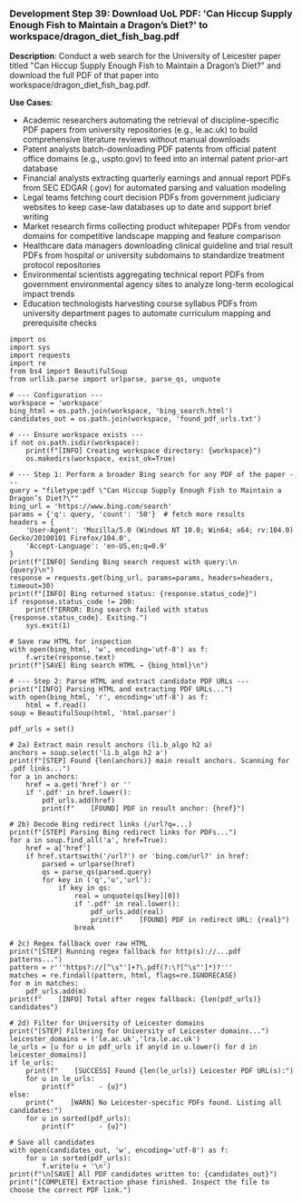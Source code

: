 ### Development Step 39: Download UoL PDF: 'Can Hiccup Supply Enough Fish to Maintain a Dragon’s Diet?' to workspace/dragon_diet_fish_bag.pdf

**Description**: Conduct a web search for the University of Leicester paper titled "Can Hiccup Supply Enough Fish to Maintain a Dragon’s Diet?" and download the full PDF of that paper into workspace/dragon_diet_fish_bag.pdf.

**Use Cases**:
- Academic researchers automating the retrieval of discipline-specific PDF papers from university repositories (e.g., le.ac.uk) to build comprehensive literature reviews without manual downloads
- Patent analysts batch-downloading PDF patents from official patent office domains (e.g., uspto.gov) to feed into an internal patent prior-art database
- Financial analysts extracting quarterly earnings and annual report PDFs from SEC EDGAR (.gov) for automated parsing and valuation modeling
- Legal teams fetching court decision PDFs from government judiciary websites to keep case-law databases up to date and support brief writing
- Market research firms collecting product whitepaper PDFs from vendor domains for competitive landscape mapping and feature comparison
- Healthcare data managers downloading clinical guideline and trial result PDFs from hospital or university subdomains to standardize treatment protocol repositories
- Environmental scientists aggregating technical report PDFs from government environmental agency sites to analyze long-term ecological impact trends
- Education technologists harvesting course syllabus PDFs from university department pages to automate curriculum mapping and prerequisite checks

```
import os
import sys
import requests
import re
from bs4 import BeautifulSoup
from urllib.parse import urlparse, parse_qs, unquote

# --- Configuration ---
workspace = 'workspace'
bing_html = os.path.join(workspace, 'bing_search.html')
candidates_out = os.path.join(workspace, 'found_pdf_urls.txt')

# --- Ensure workspace exists ---
if not os.path.isdir(workspace):
    print(f"[INFO] Creating workspace directory: {workspace}")
    os.makedirs(workspace, exist_ok=True)

# --- Step 1: Perform a broader Bing search for any PDF of the paper ---
query = "filetype:pdf \"Can Hiccup Supply Enough Fish to Maintain a Dragon’s Diet?\""
bing_url = 'https://www.bing.com/search'
params = {'q': query, 'count': '50'}  # fetch more results
headers = {
    'User-Agent': 'Mozilla/5.0 (Windows NT 10.0; Win64; x64; rv:104.0) Gecko/20100101 Firefox/104.0',
    'Accept-Language': 'en-US,en;q=0.9'
}
print(f"[INFO] Sending Bing search request with query:\n      {query}\n")
response = requests.get(bing_url, params=params, headers=headers, timeout=30)
print(f"[INFO] Bing returned status: {response.status_code}")
if response.status_code != 200:
    print(f"ERROR: Bing search failed with status {response.status_code}. Exiting.")
    sys.exit(1)

# Save raw HTML for inspection
with open(bing_html, 'w', encoding='utf-8') as f:
    f.write(response.text)
print(f"[SAVE] Bing search HTML → {bing_html}\n")

# --- Step 2: Parse HTML and extract candidate PDF URLs ---
print("[INFO] Parsing HTML and extracting PDF URLs...")
with open(bing_html, 'r', encoding='utf-8') as f:
    html = f.read()
soup = BeautifulSoup(html, 'html.parser')

pdf_urls = set()

# 2a) Extract main result anchors (li.b_algo h2 a)
anchors = soup.select('li.b_algo h2 a')
print(f"[STEP] Found {len(anchors)} main result anchors. Scanning for .pdf links...")
for a in anchors:
    href = a.get('href') or ''
    if '.pdf' in href.lower():
        pdf_urls.add(href)
        print(f"    [FOUND] PDF in result anchor: {href}")

# 2b) Decode Bing redirect links (/url?q=...)
print(f"[STEP] Parsing Bing redirect links for PDFs...")
for a in soup.find_all('a', href=True):
    href = a['href']
    if href.startswith('/url?') or 'bing.com/url?' in href:
        parsed = urlparse(href)
        qs = parse_qs(parsed.query)
        for key in ('q','u','url'):
            if key in qs:
                real = unquote(qs[key][0])
                if '.pdf' in real.lower():
                    pdf_urls.add(real)
                    print(f"    [FOUND] PDF in redirect URL: {real}")
                break

# 2c) Regex fallback over raw HTML
print("[STEP] Running regex fallback for http(s)://...pdf patterns...")
pattern = r'''https?://[^\s"']+?\.pdf(?:\?[^\s"']*)?'''
matches = re.findall(pattern, html, flags=re.IGNORECASE)
for m in matches:
    pdf_urls.add(m)
print(f"    [INFO] Total after regex fallback: {len(pdf_urls)} candidates")

# 2d) Filter for University of Leicester domains
print("[STEP] Filtering for University of Leicester domains...")
leicester_domains = ('le.ac.uk','lra.le.ac.uk')
le_urls = [u for u in pdf_urls if any(d in u.lower() for d in leicester_domains)]
if le_urls:
    print(f"    [SUCCESS] Found {len(le_urls)} Leicester PDF URL(s):")
    for u in le_urls:
        print(f"      - {u}")
else:
    print("    [WARN] No Leicester-specific PDFs found. Listing all candidates:")
    for u in sorted(pdf_urls):
        print(f"      - {u}")

# Save all candidates
with open(candidates_out, 'w', encoding='utf-8') as f:
    for u in sorted(pdf_urls):
        f.write(u + '\n')
print(f"\n[SAVE] All PDF candidates written to: {candidates_out}")
print("[COMPLETE] Extraction phase finished. Inspect the file to choose the correct PDF link.")

```